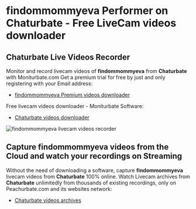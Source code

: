 # findommommyeva Performer on Chaturbate - Free LiveCam videos downloader

## Chaturbate Live Videos Recorder

Monitor and record livecam videos of **findommommyeva** from **Chaturbate** with Moniturbate.com
Get a premium trial for free by just and only registering with your Email address:
* [findommommyeva Premium videos downloader](https://moniturbate.com/request-demo-licence-key.html)

Free livecam videos downloader - Moniturbate Software:
* [Chaturbate videos downloader](https://moniturbate.com/moniturbate-download-software.html)

![findommommyeva livecam videos recorder](https://peachurnet.com/templates/moniturbate-software.png)


## Capture findommommyeva videos from the Cloud and watch your recordings on Streaming

Without the need of downloading a software, capture **findommommyeva** livecam videos from **Chaturbate** 100% online.
Watch Livecam archives from **Chaturbate** unlimitedly from thousands of existing recordings, only on Peachurbate.com and its websites network:
* [Chaturbate videos archives](https://peachurnet.com/)